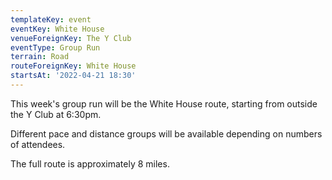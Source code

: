 ```yaml
---
templateKey: event
eventKey: White House
venueForeignKey: The Y Club
eventType: Group Run
terrain: Road
routeForeignKey: White House
startsAt: '2022-04-21 18:30'
---
```

This week's group run will be the White House route,
starting from outside the Y Club at 6:30pm.

Different pace and distance groups will be available depending on 
numbers of attendees.

The full route is approximately 8 miles.
